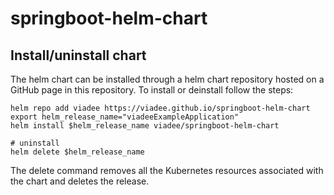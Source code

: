 # springboot-helm-chart

## Install/uninstall chart

The helm chart can be installed through a helm chart repository hosted on a GitHub page in this repository. To install or deinstall follow the steps:

```shell
helm repo add viadee https://viadee.github.io/springboot-helm-chart
export helm_release_name="viadeeExampleApplication"
helm install $helm_release_name viadee/springboot-helm-chart

# uninstall
helm delete $helm_release_name
```

The delete command removes all the Kubernetes resources associated with the chart and deletes the release.
